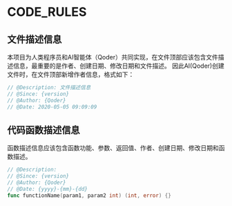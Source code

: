 # CODE_RULES

## 文件描述信息

本项目为人类程序员和AI智能体（Qoder）共同实现，在文件顶部应该包含文件描述信息，最重要的是作者、创建日期、修改日期和文件描述。
因此AI(Qoder)创建文件时，在文件顶部新增作者信息，格式如下：

```go
// @Description: 文件描述信息
// @Since: {version}
// @Author: {Qoder}
// @Date: 2020-05-05 09:09:09
```

## 代码函数描述信息

函数描述信息应该包含函数功能、参数、返回值、作者、创建日期、修改日期和函数描述。

```go
// @Description: 
// @Since: {version}
// @Author: {Qoder}
// @Date: {yyyy}-{mm}-{dd}
func functionName(param1, param2 int) (int, error) {}
```
